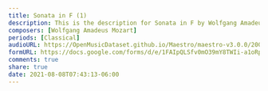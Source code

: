 ```yaml
---
title: Sonata in F (1)
description: This is the description for Sonata in F by Wolfgang Amadeus Mozart
composers: [Wolfgang Amadeus Mozart]
periods: [Classical]
audioURL: https://OpenMusicDataset.github.io/Maestro/maestro-v3.0.0/2006/MIDI-Unprocessed_16_R1_2006_01-04_ORIG_MID--AUDIO_16_R1_2006_01_Track01_wav.midi
formURL: https://docs.google.com/forms/d/e/1FAIpQLSfv0mO39mY8TWIi-a1oRp-z3AKr8oyTCYsuQRsOQrML9PsBpA/viewform
comments: true
share: true
date: 2021-08-08T07:43:13-06:00
---
```

